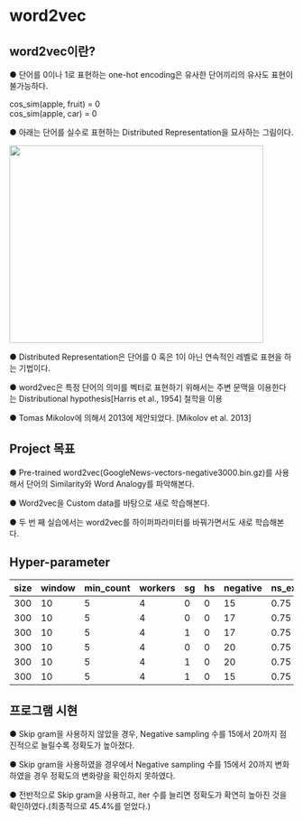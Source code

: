 # word2vec
## word2vec이란?
● 단어를 0이나 1로 표현하는 one-hot encoding은 유사한 단어끼리의 유사도 표현이 불가능하다.  

cos_sim(apple, fruit) = 0  
cos_sim(apple, car) = 0  

● 아래는 단어를 실수로 표현하는 Distributed Representation을 묘사하는 그림이다.  

<img src="https://user-images.githubusercontent.com/98728682/152904099-a67b7e89-c412-483e-8176-eb626858d3d2.png" width="450" height="350">  

● Distributed Representation은 단어를 0 혹은 1이 아닌 연속적인 레벨로 표현을 하는 기법이다.  

● word2vec은 특정 단어의 의미를 벡터로 표현하기 위해서는 주변 문맥을 이용한다는 Distributional hypothesis[Harris et al., 1954] 철학을 이용  

● Tomas Mikolov에 의해서 2013에 제안되었다. [Mikolov et al. 2013]  
## Project 목표  
● Pre-trained word2vec(GoogleNews-vectors-negative3000.bin.gz)를 사용해서 단어의 Similarity와 Word Analogy를 파악해본다.  

● Word2vec을  Custom data를 바탕으로 새로 학습해본다.  

● 두 번 째 실습에서는 word2vec를 하이퍼파라미터를 바꿔가면서도 새로 학습해본다.  

## Hyper-parameter  

|size|window|min_count|workers|sg|hs|negative|ns_exponent|alpha|min_alpha|iter|accuracy| 
|---|---|---|---|---|---|---|---|---|---|---|---|  
|300|10|5|4|0|0|15|0.75|0.01|0.0001|3|25.9%|  
|300|10|5|4|0|0|17|0.75|0.01|0.0001|3|26.0%|
|300|10|5|4|1|0|17|0.75|0.01|0.0001|3|39.0%|
|300|10|5|4|0|0|20|0.75|0.01|0.0001|3|26.8%|
|300|10|5|4|1|0|20|0.75|0.01|0.0001|5|45.2%|
|300|10|5|4|1|0|15|0.75|0.01|0.0001|5|45.4%|


## 프로그램 시현
● Skip gram을 사용하지 않았을 경우, Negative sampling 수를 15에서 20까지 점진적으로 늘릴수록 정확도가 높아졌다.

● Skip gram을 사용하였을 경우에서 Negative sampling 수를 15에서 20까지 변화하였을 경우 정확도의 변화량을 확인하지 못하였다.

● 전반적으로 Skip gram을 사용하고, iter 수를 늘리면 정확도가 확연히 높아진 것을 확인하였다.(최종적으로 45.4%를 얻었다.)
